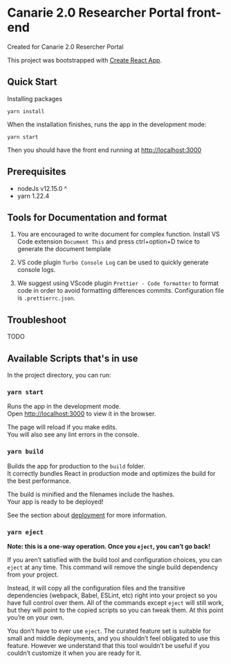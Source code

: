 # Canarie 2.0 Researcher Portal front-end

Created for Canarie 2.0 Resercher Portal

This project was bootstrapped with [Create React App](https://github.com/facebook/create-react-app).

## Quick Start

Installing packages

```
yarn install
```

When the installation finishes, runs the app in the development mode:

```
yarn start
```

Then you should have the front end running at [http://localhost:3000](http://localhost:3000)

## Prerequisites

-   nodeJs v12.15.0 ^
-   yarn 1.22.4

## Tools for Documentation and format

1. You are encouraged to write document for complex function. Install VS Code extension `Document This` and press ctrl+option+D twice to generate the document template

2. VS code plugin `Turbo Console Log` can be used to quickly generate console logs.

3. We suggest using VScode plugin `Prettier - Code formatter` to format code in order to avoid formatting differences commits. Configuration file is `.prettierrc.json`.

## Troubleshoot

TODO

## Available Scripts that's in use

In the project directory, you can run:

### `yarn start`

Runs the app in the development mode.<br />
Open [http://localhost:3000](http://localhost:3000) to view it in the browser.

The page will reload if you make edits.<br />
You will also see any lint errors in the console.

### `yarn build`

Builds the app for production to the `build` folder.<br />
It correctly bundles React in production mode and optimizes the build for the best performance.

The build is minified and the filenames include the hashes.<br />
Your app is ready to be deployed!

See the section about [deployment](https://facebook.github.io/create-react-app/docs/deployment) for more information.

### `yarn eject`

**Note: this is a one-way operation. Once you `eject`, you can’t go back!**

If you aren’t satisfied with the build tool and configuration choices, you can `eject` at any time. This command will remove the single build dependency from your project.

Instead, it will copy all the configuration files and the transitive dependencies (webpack, Babel, ESLint, etc) right into your project so you have full control over them. All of the commands except `eject` will still work, but they will point to the copied scripts so you can tweak them. At this point you’re on your own.

You don’t have to ever use `eject`. The curated feature set is suitable for small and middle deployments, and you shouldn’t feel obligated to use this feature. However we understand that this tool wouldn’t be useful if you couldn’t customize it when you are ready for it.
